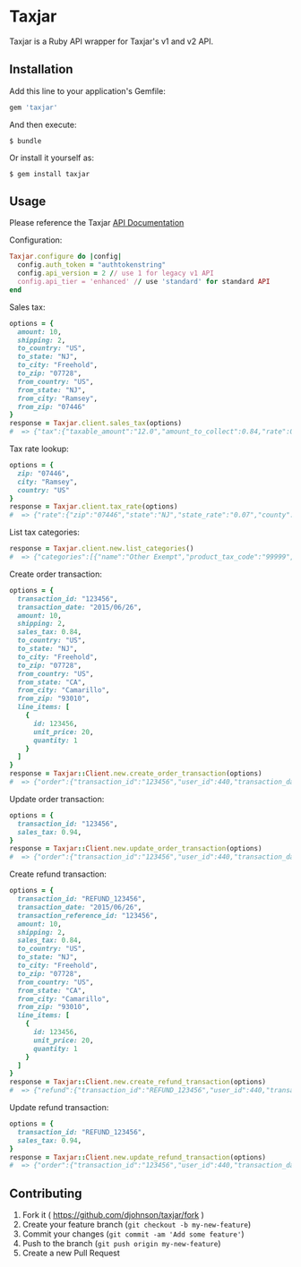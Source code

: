 # Taxjar

Taxjar is a Ruby API wrapper for Taxjar's v1 and v2 API.

## Installation

Add this line to your application's Gemfile:

```ruby
gem 'taxjar'
```

And then execute:

    $ bundle

Or install it yourself as:

    $ gem install taxjar

## Usage

Please reference the Taxjar [API Documentation](http://developers.taxjar.com/api/)

Configuration:
```ruby
Taxjar.configure do |config|
  config.auth_token = "authtokenstring"
  config.api_version = 2 // use 1 for legacy v1 API
  config.api_tier = 'enhanced' // use 'standard' for standard API
end
```


Sales tax:

```ruby
options = {
  amount: 10,
  shipping: 2,
  to_country: "US",
  to_state: "NJ",
  to_city: "Freehold",
  to_zip: "07728",
  from_country: "US",
  from_state: "NJ",
  from_city: "Ramsey",
  from_zip: "07446"
}
response = Taxjar.client.sales_tax(options)
#  => {"tax":{"taxable_amount":"12.0","amount_to_collect":0.84,"rate":0.07,"has_nexus":true,"freight_taxable":true,"tax_source":"destination"}}
```

Tax rate lookup:

```ruby
options = {
  zip: "07446",
  city: "Ramsey",
  country: "US"
}
response = Taxjar.client.tax_rate(options)
#  => {"rate":{"zip":"07446","state":"NJ","state_rate":"0.07","county":"BERGEN","county_rate":"0.0","city":"RAMSEY","city_rate":"0.0","combined_district_rate":"0.0","combined_rate":"0.07"}}
```

List tax categories:

```ruby
response = Taxjar.client.new.list_categories()
#  => {"categories":[{"name":"Other Exempt","product_tax_code":"99999","description":"item is exempt"}, ... ]}
```

Create order transaction:

```ruby
options = {
  transaction_id: "123456",
  transaction_date: "2015/06/26",
  amount: 10,
  shipping: 2,
  sales_tax: 0.84,
  to_country: "US",
  to_state: "NJ",
  to_city: "Freehold",
  to_zip: "07728",
  from_country: "US",
  from_state: "CA",
  from_city: "Camarillo",
  from_zip: "93010",
  line_items: [
    {
      id: 123456,
      unit_price: 20,
      quantity: 1
    }
  ]
}
response = Taxjar::Client.new.create_order_transaction(options)
#  => {"order":{"transaction_id":"123456","user_id":440,"transaction_date":"2015-06-26T00:00:00Z","from_country":"US","from_zip":"93010","from_state":"CA","from_city":"CAMARILLO","from_street":null,"to_country":"US","to_zip":"07728","to_state":"NJ","to_city":"FREEHOLD","to_street":null,"amount":"10.0","shipping":"2.0","sales_tax":"0.84","line_items":[{"id":1,"quantity":1,"product_identifier":null,"product_tax_code":null,"description":null,"unit_price":"20.0","discount":"0.0","sales_tax":"0.0"}]}}
```

Update order transaction:

```ruby
options = {
  transaction_id: "123456",
  sales_tax: 0.94,
}
response = Taxjar::Client.new.update_order_transaction(options)
#  => {"order":{"transaction_id":"123456","user_id":440,"transaction_date":"2015-06-26T00:00:00Z","from_country":"US","from_zip":"93010","from_state":"CA","from_city":"CAMARILLO","from_street":null,"to_country":"US","to_zip":"07728","to_state":"NJ","to_city":"FREEHOLD","to_street":null,"amount":"10.0","shipping":"2.0","sales_tax":"0.94","line_items":[{"id":1,"quantity":1,"product_identifier":null,"product_tax_code":null,"description":null,"unit_price":"20.0","discount":"0.0","sales_tax":"0.0"}]}}
```

Create refund transaction:

```ruby
options = {
  transaction_id: "REFUND_123456",
  transaction_date: "2015/06/26",
  transaction_reference_id: "123456",
  amount: 10,
  shipping: 2,
  sales_tax: 0.84,
  to_country: "US",
  to_state: "NJ",
  to_city: "Freehold",
  to_zip: "07728",
  from_country: "US",
  from_state: "CA",
  from_city: "Camarillo",
  from_zip: "93010",
  line_items: [
    {
      id: 123456,
      unit_price: 20,
      quantity: 1
    }
  ]
}
response = Taxjar::Client.new.create_refund_transaction(options)
#  => {"refund":{"transaction_id":"REFUND_123456","user_id":440,"transaction_date":"2015-06-26T00:00:00Z","transaction_reference_id":"123456","from_country":"US","from_zip":"93010","from_state":"CA","from_city":"CAMARILLO","from_street":null,"to_country":"US","to_zip":"07728","to_state":"NJ","to_city":"FREEHOLD","to_street":null,"amount":"10.0","shipping":"2.0","sales_tax":"0.84","line_items":[{"id":1,"quantity":1,"product_identifier":null,"product_tax_code":null,"description":null,"unit_price":"20.0","discount":"0.0","sales_tax":"0.0"}]}}
```

Update refund transaction:

```ruby
options = {
  transaction_id: "REFUND_123456",
  sales_tax: 0.94,
}
response = Taxjar::Client.new.update_refund_transaction(options)
#  => {"order":{"transaction_id":"123456","user_id":440,"transaction_date":"2015-06-26T00:00:00Z","from_country":"US","from_zip":"93010","from_state":"CA","from_city":"CAMARILLO","from_street":null,"to_country":"US","to_zip":"07728","to_state":"NJ","to_city":"FREEHOLD","to_street":null,"amount":"10.0","shipping":"2.0","sales_tax":"0.94","line_items":[{"id":1,"quantity":1,"product_identifier":null,"product_tax_code":null,"description":null,"unit_price":"20.0","discount":"0.0","sales_tax":"0.0"}]}}
```

## Contributing

1. Fork it ( https://github.com/djohnson/taxjar/fork )
2. Create your feature branch (`git checkout -b my-new-feature`)
3. Commit your changes (`git commit -am 'Add some feature'`)
4. Push to the branch (`git push origin my-new-feature`)
5. Create a new Pull Request
